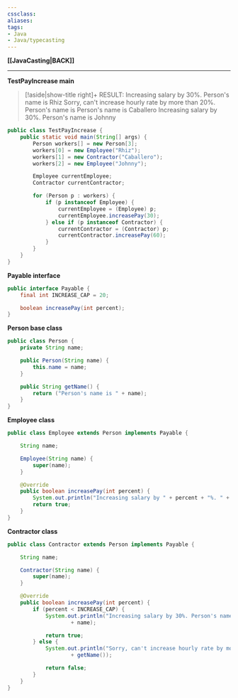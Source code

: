 ```yaml
---
cssclass:
aliases:
tags:
- Java
- Java/typecasting
---
```

**[[JavaCasting|BACK]]**

---
**TestPayIncrease main**
>[!aside|show-title right]+ RESULT:
> Increasing salary by 30%. Person's name is Rhiz
> Sorry, can't increase hourly rate by more than 20%. Person's name is Person's name is Caballero
> Increasing salary by 30%. Person's name is Johnny

```java
public class TestPayIncrease {
    public static void main(String[] args) {
        Person workers[] = new Person[3];
        workers[0] = new Employee("Rhiz");
        workers[1] = new Contractor("Caballero");
        workers[2] = new Employee("Johnny");

        Employee currentEmployee;
        Contractor currentContractor;

        for (Person p : workers) {
            if (p instanceof Employee) {
                currentEmployee = (Employee) p;
                currentEmployee.increasePay(30);
            } else if (p instanceof Contractor) {
                currentContractor = (Contractor) p;
                currentContractor.increasePay(60);
            }
        }
    }
}
```

**Payable interface**
```java
public interface Payable {
    final int INCREASE_CAP = 20;

    boolean increasePay(int percent);
}
```

**Person base class**
```java
public class Person {
    private String name;

    public Person(String name) {
        this.name = name;
    }

    public String getName() {
        return ("Person's name is " + name);
    }
}
```

**Employee class**
```java
public class Employee extends Person implements Payable {

    String name;

    Employee(String name) {
        super(name);
    }

    @Override
    public boolean increasePay(int percent) {
        System.out.println("Increasing salary by " + percent + "%. " + getName());
        return true;
    }
}
```

**Contractor class**
```java
public class Contractor extends Person implements Payable {

    String name;

    Contractor(String name) {
        super(name);
    }

    @Override
    public boolean increasePay(int percent) {
        if (percent < INCREASE_CAP) {
            System.out.println("Increasing salary by 30%. Person's name is "
                    + name);

            return true;
        } else {
            System.out.println("Sorry, can't increase hourly rate by more than 20%. Person's name is "
                    + getName());

            return false;
        }
    }
}
```